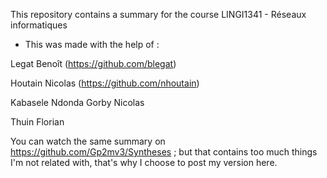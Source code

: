 This repository contains a summary for the course LINGI1341 - Réseaux informatiques


* This was made with the help of :

Legat Benoît (https://github.com/blegat)

Houtain Nicolas (https://github.com/nhoutain)

Kabasele Ndonda Gorby Nicolas

Thuin Florian


You can watch the same summary on https://github.com/Gp2mv3/Syntheses ; but that contains too much things I'm not related with, that's why I choose to post my version here.
